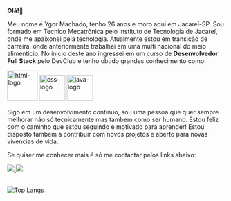 <b>Olá!👋</b>

  <p>Meu nome é Ygor Machado, tenho 26 anos e moro aqui em Jacareí-SP. Sou formado em Tecnico Mecatrônica pelo Instituto de Tecnologia de Jacareí, onde me apaixonei pela tecnologia. Atualmente estou em transição de carreira, onde anteriormente trabalhei em uma multi   nacional do meio alimenticio. No inicio deste ano ingressei em um curso de <b>Desenvolvedor Full Stack</b> pelo DevClub e tenho obtido grandes conhecimento como:</p>
  


<p>
  <img width="70px" src="https://img.shields.io/badge/HTML5-E34F26?style=for-the-badge&logo=html5&logoColor=white" alt="html-logo"/>
  <img width="60px" src="https://img.shields.io/badge/CSS3-1572B6?style=for-the-badge&logo=css3&logoColor=white" alt="css-logo"/>
  <img width="60px" src="https://img.shields.io/badge/Java-ED8B00?style=for-the-badge&logo=openjdk&logoColor=white" alt="java-logo"/>
</p>
  


<p>Sigo em um desenvolvimento continuo, sou uma pessoa que quer sempre melhorar não só tecnicamente mas tambem como ser humano. Estou feliz com o caminho que estou seguindo e motivado para aprender! Estou disposto tambem a contribuir com novos projetos e aberto para novas vivencias de vida.</p>

<p>Se quiser me conhecer mais é só me contactar pelos links abaixo:</p>
<a href="https://www.linkedin.com/in/ygormachadoo/" target="_blank" rel="noopener noreferrer">
  <img src="https://img.shields.io/badge/LinkedIn-0077B5?style=for-the-badge&logo=linkedin&logoColor=white">
</a>
<a href="https://wa.me/5512982929401" target="_blank" rel="noopener noreferrer">
  <img src="https://img.shields.io/badge/WhatsApp-25D366?style=for-the-badge&logo=whatsapp&logoColor=white">
</a>

<br>
<br>



![Top Langs](https://github-readme-stats.vercel.app/api/top-langs/?username=ygoraxe&layout=compact)



